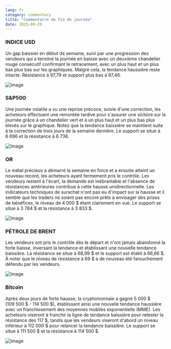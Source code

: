 ```yaml
---
lang: fr
category: commentary
title: "Commentaire de fin de journée"
date: 2025-09-29
---
```


### INDICE USD

Un gap baissier en début de semaine, suivi par une progression des vendeurs qui a terminé la journée en baisse avec un deuxième chandelier rouge consécutif confirmant le retracement, avec un plus haut et un plus bas plus bas sur les graphiques. Malgré cela, la tendance haussière reste intacte. Résistance à 97,79 et support plus bas à 97,46.

![Image](https://markleighedu.github.io/img/Sep-2025/29-Sep-2025/usdindex.jpg)

### S&P500

Une journée volatile a vu une reprise précoce, suivie d'une correction, les acheteurs effectuant une remontée tardive pour s'assurer une victoire sur la journée grâce à un chandelier vert et à un plus haut et un plus bas plus élevés sur le graphique. Notez que la tendance baissière se maintient suite à la correction de trois jours de la semaine dernière. Le support se situe à 6 696 et la résistance à 6 736.

![Image](https://markleighedu.github.io/img/Sep-2025/29-Sep-2025/sp500.jpg)

### OR

Le métal précieux a démarré la semaine en force et a ensuite atteint un nouveau record, les acheteurs ayant fermement pris le contrôle. Les vendeurs restent à l'écart, la demande est inébranlable et l'absence de résistances antérieures contribue à cette hausse unidirectionnelle. Les indicateurs techniques de surachat n'ont pas eu d'impact sur la hausse et il semble que les traders ne soient pas encore prêts à envisager des prises de bénéfices, le niveau de 4 000 $ étant clairement en vue. Le support se situe à 3 764 $ et la résistance à 3 833 $.

![Image](https://markleighedu.github.io/img/Sep-2025/29-Sep-2025/gold.jpg)

### PÉTROLE DE BRENT

Les vendeurs ont pris le contrôle dès le départ et n'ont jamais abandonné la forte baisse, inversant la tendance et établissant une nouvelle tendance baissière. La résistance se situe à 68,99 $ et le support est établi à 66,66 $. À noter que le niveau de résistance à 69 $ a de nouveau été farouchement défendu par les vendeurs.

![Image](https://markleighedu.github.io/img/Sep-2025/29-Sep-2025/brentoil.jpg)

### Bitcoin

Après deux jours de forte hausse, la cryptomonnaie a gagné 5 000 $ (109 500 $ - 114 500 $), établissant ainsi une nouvelle tendance haussière avec un franchissement des moyennes mobiles exponentielle (MME). Les acheteurs viseront à franchir la ligne de tendance baissière pour retester la résistance des 117 $, tandis que les vendeurs viseront d'abord un niveau inférieur à 112 000 $ pour relancer la tendance baissière. Le support se situe à 111 500 $ et la résistance à 114 500 $.

![Image](https://markleighedu.github.io/img/Sep-2025/29-Sep-2025/bitcoin.jpg)

